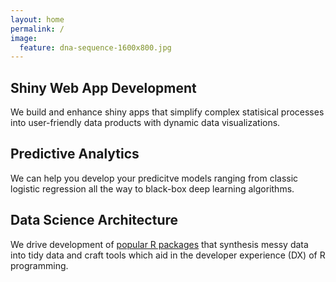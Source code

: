 ```yaml
---
layout: home
permalink: /
image:
  feature: dna-sequence-1600x800.jpg
---
```


<div class="tiles">

<div class="tile">
  <h2 class="post-title">Shiny Web App Development</h2>
  <p class="post-excerpt">We build and enhance shiny apps that simplify complex statisical processes into user-friendly data products with dynamic data visualizations.</p>
</div><!-- /.tile -->

<div class="tile">
  <h2 class="post-title">Predictive Analytics</h2>
  <p class="post-excerpt">We can help you develop your predicitve models ranging from classic logistic regression all the way to black-box deep learning algorithms.</p>
</div><!-- /.tile -->

<div class="tile">
  <h2 class="post-title">Data Science Architecture</h2>
  <p class="post-excerpt">We drive development of <a href="https://github.com/jasdumas/shinyLP">popular R packages</a> that synthesis messy data into tidy data and craft tools which aid in the developer experience (DX) of R programming. </p>
</div><!-- /.tile -->

</div><!-- /.tiles -->
